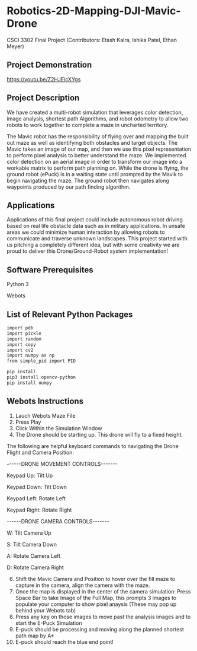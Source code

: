 # Robotics-2D-Mapping-DJI-Mavic-Drone
CSCI 3302 Final Project (Contributors: Etash Kalra, Ishika Patel, Ethan Meyer)


## Project Demonstration

https://youtu.be/Z2HJEjcXYgs 

## Project Description

We have created a multi-robot simulation that leverages color detection, image analysis, shortest path Algorithms, and robot odometry to allow two robots to work together to complete a maze in uncharted territory.

The Mavic robot has the responsibility of flying over and mapping the built out maze as well as identifying both obstacles and target objects. The Mavic takes an image of our map, and then we use this pixel representation to perform pixel analysis to better understand the maze. We implemented color detection on an aerial image in order to transform our image into a workable matrix to perform path planning on. While the drone is flying, the ground robot (ePuck) is in a waiting state until prompted by the Mavik to begin navigating the maze. The ground robot then navigates along waypoints produced by our path finding algorithm.


## Applications

Applications of this final project could include autonomous robot driving based on real life obstacle data such as in military applications. In unsafe areas we could minimize human interaction by allowing robots to communicate and traverse unknown landscapes. This project started with us pitching a completely different idea, but with some creativity we are proud to deliver this Drone/Ground-Robot system implementation!


## Software Prerequisites

 Python 3
 
 Webots
 

## List of Relevant Python Packages

```bash
import pdb
import pickle
import random
import copy
import cv2  
import numpy as np  
from simple_pid import PID
```

```bash
pip install
pip3 install opencv-python
pip install numpy
```

## Webots Instructions

1. Lauch Webots Maze File
2. Press Play
3. Click Within the Simulation Window
4. The Drone should be starting up. This drone will fly to a fixed height.

The following are helpful keyboard commands to navigating the Drone Flight and Camera Position:

------DRONE MOVEMENT CONTROLS-------

Keypad Up: Tilt Up

Keypad Down: Tilt Down

Keypad Left: Rotate Left

Keypad Right: Rotate Right

------DRONE CAMERA CONTROLS-------

W: Tilt Camera Up

S: Tilt Camera Down

A: Rotate Camera Left

D: Rotate Camera Right


6. Shift the Mavic Camera and Position to hover over the fill maze to capture in the camera, align the camera with the maze. 
7. Once the map is displayed in the center of the camera simulation: Press Space Bar to take Image of the Full Map, this prompts 3 images to populate your computer to show pixel anaysis (These may pop up behind your Webots tab)
8. Press any key on those images to move past the analysis images and to start the E-Puck Simulation
9. E-puck should be processing and moving along the planned shortest path map by A*
10. E-puck should reach the blue end point!

